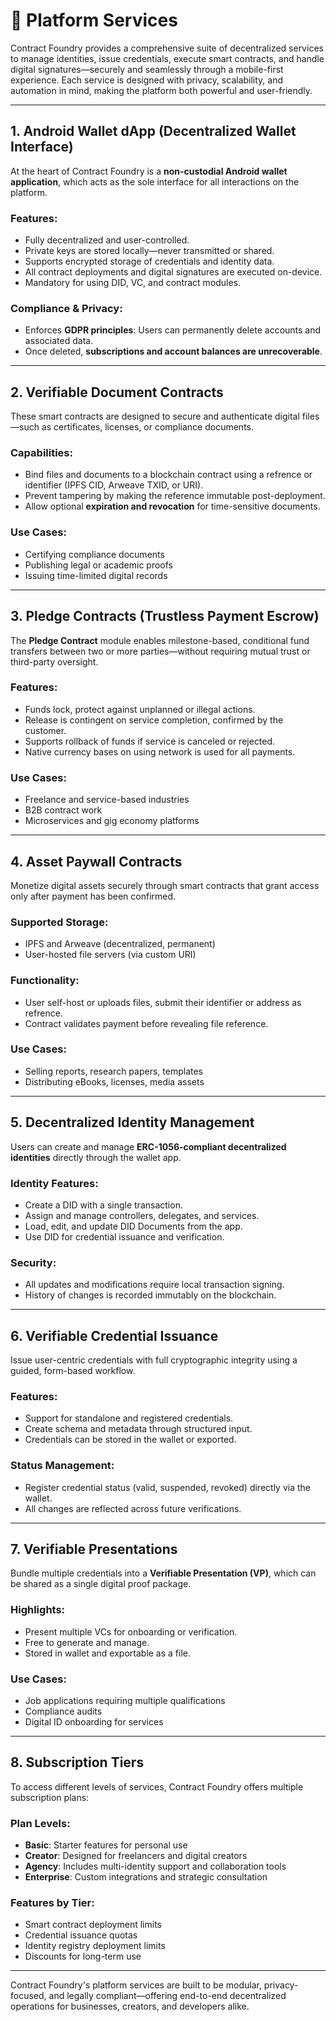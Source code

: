 # 📘 Platform Services

Contract Foundry provides a comprehensive suite of decentralized services to manage identities, issue credentials, execute smart contracts, and handle digital signatures—securely and seamlessly through a mobile-first experience. Each service is designed with privacy, scalability, and automation in mind, making the platform both powerful and user-friendly.

---

## 1. Android Wallet dApp (Decentralized Wallet Interface)

At the heart of Contract Foundry is a **non-custodial Android wallet application**, which acts as the sole interface for all interactions on the platform.

### Features:

* Fully decentralized and user-controlled.
* Private keys are stored locally—never transmitted or shared.
* Supports encrypted storage of credentials and identity data.
* All contract deployments and digital signatures are executed on-device.
* Mandatory for using DID, VC, and contract modules.

### Compliance & Privacy:

* Enforces **GDPR principles**: Users can permanently delete accounts and associated data.
* Once deleted, **subscriptions and account balances are unrecoverable**.

---

## 2. Verifiable Document Contracts

These smart contracts are designed to secure and authenticate digital files—such as certificates, licenses, or compliance documents.

### Capabilities:

* Bind files and documents to a blockchain contract using a refrence or identifier (IPFS CID, Arweave TXID, or URI).
* Prevent tampering by making the reference immutable post-deployment.
* Allow optional **expiration and revocation** for time-sensitive documents.

### Use Cases:

* Certifying compliance documents
* Publishing legal or academic proofs
* Issuing time-limited digital records

---

## 3. Pledge Contracts (Trustless Payment Escrow)

The **Pledge Contract** module enables milestone-based, conditional fund transfers between two or more parties—without requiring mutual trust or third-party oversight.

### Features:

* Funds lock, protect against unplanned or illegal actions.
* Release is contingent on service completion, confirmed by the customer.
* Supports rollback of funds if service is canceled or rejected.
* Native currency bases on using network is used for all payments.

### Use Cases:

* Freelance and service-based industries
* B2B contract work
* Microservices and gig economy platforms

---

## 4. Asset Paywall Contracts

Monetize digital assets securely through smart contracts that grant access only after payment has been confirmed.

### Supported Storage:

* IPFS and Arweave (decentralized, permanent)
* User-hosted file servers (via custom URI)

### Functionality:

* User self-host or uploads files, submit their identifier or address as refrence.
* Contract validates payment before revealing file reference.

### Use Cases:

* Selling reports, research papers, templates
* Distributing eBooks, licenses, media assets

---

## 5. Decentralized Identity Management

Users can create and manage **ERC-1056-compliant decentralized identities** directly through the wallet app.

### Identity Features:

* Create a DID with a single transaction.
* Assign and manage controllers, delegates, and services.
* Load, edit, and update DID Documents from the app.
* Use DID for credential issuance and verification.

### Security:

* All updates and modifications require local transaction signing.
* History of changes is recorded immutably on the blockchain.

---

## 6. Verifiable Credential Issuance

Issue user-centric credentials with full cryptographic integrity using a guided, form-based workflow.

### Features:

* Support for standalone and registered credentials.
* Create schema and metadata through structured input.
* Credentials can be stored in the wallet or exported.

### Status Management:

* Register credential status (valid, suspended, revoked) directly via the wallet.
* All changes are reflected across future verifications.

---

## 7. Verifiable Presentations

Bundle multiple credentials into a **Verifiable Presentation (VP)**, which can be shared as a single digital proof package.

### Highlights:

* Present multiple VCs for onboarding or verification.
* Free to generate and manage.
* Stored in wallet and exportable as a file.

### Use Cases:

* Job applications requiring multiple qualifications
* Compliance audits
* Digital ID onboarding for services

---

## 8. Subscription Tiers

To access different levels of services, Contract Foundry offers multiple subscription plans:

### Plan Levels:

* **Basic**: Starter features for personal use
* **Creator**: Designed for freelancers and digital creators
* **Agency**: Includes multi-identity support and collaboration tools
* **Enterprise**: Custom integrations and strategic consultation

### Features by Tier:

* Smart contract deployment limits
* Credential issuance quotas
* Identity registry deployment limits
* Discounts for long-term use

---

Contract Foundry's platform services are built to be modular, privacy-focused, and legally compliant—offering end-to-end decentralized operations for businesses, creators, and developers alike.
